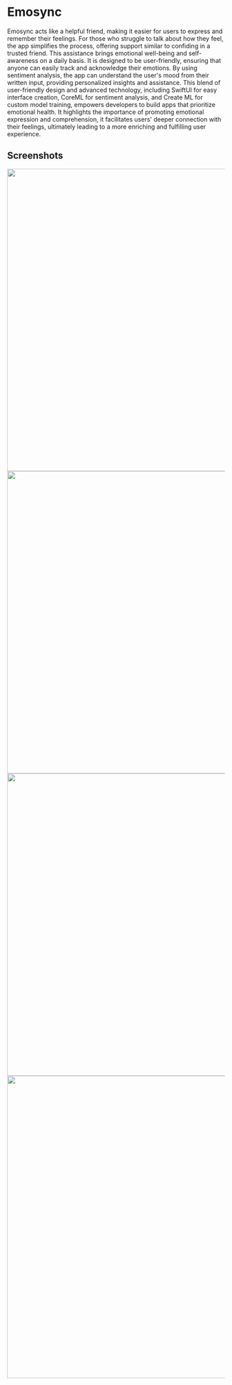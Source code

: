 # Emosync

Emosync acts like a helpful friend, making it easier for users to express and remember their feelings. For those who struggle to talk about how they feel, the app simplifies the process, offering support similar to confiding in a trusted friend. This assistance brings emotional well-being and self-awareness on a daily basis. It is designed to be user-friendly, ensuring that anyone can easily track and acknowledge their emotions. 
By using sentiment analysis, the app can understand the user's mood from their written input, providing personalized insights and assistance. This blend of user-friendly design and advanced technology, including SwiftUI for easy interface creation, CoreML for sentiment analysis, and Create ML for custom model training, empowers developers to build apps that prioritize emotional health. It highlights the importance of promoting emotional expression and comprehension, it facilitates users' deeper connection with their feelings, ultimately leading to a more enriching and fulfilling user experience.

## Screenshots 
<p align="center" width="100%">
  <img src="https://github.com/manvi-singhal/Emosync/assets/91384699/5c997780-e3fd-493a-b205-7b8ce3ba6b80" width=700>
  <img src="https://github.com/manvi-singhal/Emosync/assets/91384699/9f8e0067-8269-4faf-8a35-0ad412baa9f8" width=700>
  <img src="https://github.com/manvi-singhal/Emosync/assets/91384699/1d46ce2b-bcff-49b1-95f1-14323722290c" width=700>
  <img src="https://github.com/manvi-singhal/Emosync/assets/91384699/2f6c7f9d-2d48-4398-bea3-f61a3c406202" width=700>
</p>
